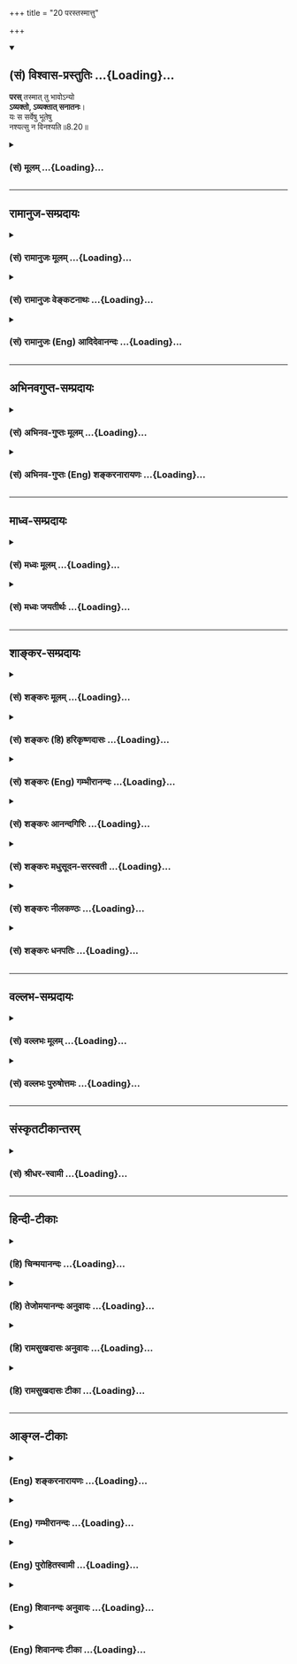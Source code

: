 +++
title = "20 परस्तस्मात्तु"

+++
<div class="js_include" newlevelforh1="2" title="(सं) विश्वास-प्रस्तुतिः" unfilled url="/mahAbhAratam/vyAsaH/shlokashaH/06-bhIShma-parva/03-bhagavad-gItA-parva/saMskRtam/vishvAsa-prastutiH/08_axara-para-brahma-yo/20_parastasmAttu.md">
<details open><summary><h2>(सं) विश्वास-प्रस्तुतिः ...{Loading}...</h2></summary>

**परस्** तस्मात् तु भावोऽन्यो  
**ऽव्यक्तो, ऽव्यक्तात् सनातनः**।  
यः स सर्वेषु भूतेषु  
नश्यत्सु न विनश्यति॥8.20॥
</details>
</div>
<div class="js_include collapsed" newlevelforh1="3" title="(सं) मूलम्" unfilled url="/mahAbhAratam/vyAsaH/shlokashaH/06-bhIShma-parva/03-bhagavad-gItA-parva/saMskRtam/mUlam/08_axara-para-brahma-yo/20_parastasmAttu.md">
<details><summary><h3>(सं) मूलम् ...{Loading}...</h3></summary>

परस्तस्मात्तु भावोऽन्योऽव्यक्तोऽव्यक्तात्सनातनः।  
यः स सर्वेषु भूतेषु नश्यत्सु न विनश्यति।।8.20।।
</details>
</div>


_________________
## रामानुज-सम्प्रदायः
<div class="js_include collapsed" newlevelforh1="3" title="(सं) रामानुजः मूलम्" unfilled url="/mahAbhAratam/vyAsaH/shlokashaH/06-bhIShma-parva/03-bhagavad-gItA-parva/saMskRtam/rAmAnujaH/mUlam/08_axara-para-brahma-yo/20_parastasmAttu.md">
<details><summary><h3>(सं) रामानुजः मूलम् ...{Loading}...</h3></summary>

।।8.20।।**तस्माद् अव्यक्ताद्** अचेतनप्रकृतिरूपात् पुरुषार्थतया **पर**
उत्कृष्टो **भावः अन्यो** ज्ञानैकाकारतया तस्माद् विसजातीयः **अव्यक्तः**
केनचित् प्रमाणेन न व्यज्यत इति अव्यक्तः स्वसंवेद्यसाधारणाकार इत्यर्थः।
**सनातनः** उत्पत्तिविनाशानर्हतया नित्यः। **यः सर्वेषु** वियदादिषु
**भूतेषु** सकारणेषु सकार्येषु **विनश्यत्सु** तत्र तत्र स्थितो अपि **न
विनश्यति।**

</details>
</div>
<div class="js_include collapsed" newlevelforh1="3" title="(सं) रामानुजः वेङ्कटनाथः" unfilled url="/mahAbhAratam/vyAsaH/shlokashaH/06-bhIShma-parva/03-bhagavad-gItA-parva/saMskRtam/rAmAnujaH/venkaTanAthaH/08_axara-para-brahma-yo/20_parastasmAttu.md">
<details><summary><h3>(सं) रामानुजः वेङ्कटनाथः ...{Loading}...</h3></summary>

  
  
।।8.20।। परः इत्यादिश्लोकद्वयस्यार्थमाह -- अथेति। अयमभिप्रायः -- भगवन्तं
प्राप्तानां पुनरावृत्तिः प्रागेवोक्ता अव्यक्तात्परत्वेन
निर्दिष्टोऽक्षरश्च जीव एव भवितुमर्हतिअपरेयमितस्त्वन्याम् \[7।5\]
इत्यादिप्रत्यभिज्ञानात् वक्तव्या च कैवल्यार्थिनामवरोहाभावादपुनरावृत्तिः।
अत एव तत्परमेवेदं श्लोकद्वयम् -- इति। अव्यक्तस्यैव पूर्वप्रकृतत्वात्
अत्रापिअव्यक्तात् इत्येव परभेदः। तस्य चापेक्षया
परशब्दान्यशब्दाभ्यामप्यन्वयः। तत्र च
पौनरुक्त्यव्युदासायोत्कृष्टत्वाभिधानमुखेन पुरुषार्थरूपत्वपरः परशब्दः। तत
एव च स्वरूपभेदस्य सिद्धत्वादन्यशब्दः प्रकारान्यत्वपरः। अतः स च
प्रकारभेदश्चेतनत्वरूप एव प्रमाणसिद्ध इत्यभिप्रायेणाह -- तस्मादिति।
भावशब्दोऽत्र पदार्थमात्रवाची। व्यक्तः इति पदच्छेदो न युक्तःअव्यक्तोऽक्षरः
इत्यत्रैवाभिधानात् दुर्ग्रहे च जीवे
व्यक्तशब्दप्रयोगानुपपत्तेरित्यभिप्रायेणाह -- केनचिदिति। ननु
जीवस्याव्यक्तत्वमयुक्तं प्रत्यक्षानुमानागमैर्यथासम्भवं तद्व्यक्तेः
अन्यथा खपुष्पत्वप्रसङ्गादित्यत्राह -- स्वसंवेद्येति। प्रमाणान्तराणि हि
साधारण्येन तत्प्रतिपादकानीति भावः। नित्यत्वे
द्वितीयाध्यायोक्तहेतुस्मरणंउत्पत्तिविनाशानर्हतयेति। भूतशब्दोऽत्र
महाभूतपरः तद्विनाशेऽप्यात्मस्थितवचनेन नित्यत्वस्यानायासादलभात्। तत्र
सर्वशब्दाभिप्रायवशादेव सकारणत्वं सकार्यत्वं च
सिद्धमित्यभिप्रायेणाहवियदादिष्विति। प्रसक्तो हि नाशो जीवे निषेध्यः
प्रसङ्गश्चात्र नश्यत्पदार्थानुप्रवेशवशात् यथा तिलेषु दह्यमानेषु
तदनुप्रविष्टं तैलमपि दह्यते ततश्च सर्वेषु भूतेषु नश्यत्स्वित्यस्यैव
सामर्थ्यलब्धमुक्तंतत्र तत्र स्थितोऽपीतियः स सर्वेषु \[  
  
मम इति सम्बन्धमात्रविधानस्य प्रागेव सिद्धेः स्थानस्य च
स्थानिसापेक्षत्वनियमात् य आत्मनि तिष्ठन् \[श.प.ब्रा.14।6।5।30\]
इत्याद्युक्तमधिष्ठेयं स्थानपर्यायं धामशब्देन
विवक्षितमित्याहनियमनस्थानमिति। अत्र किमपरं नियमनस्थानं यद्व्यवच्छेदाय
परमशब्दः इत्यत्राहअचेतनेति। अत्र परमधामत्वव्यपदेशात्परिशुद्धात्मविषयत्वं
सिद्धम् ततश्चाशुद्धो जीवोऽप्यपर एव विवक्षित इत्याहतत्संसृष्टेति। यदि
मुक्तोऽपि परमात्मपरतन्त्रः तर्हि स्वतन्त्रेण परमात्मना पुनरपि संसारगर्ते
प्रक्षिप्येतेत्यत्राहतच्चेति। अयं भावः -- अविद्यादिर्हि संसारकारणम् न तु
पारतन्त्र्यं अविद्यादेश्च प्रक्षयादीश्वरकारुण्यादीनां च स्वाभाविकत्वान्न
मुक्तस्य संसारगन्ध इत्यर्थः। यद्वा न केवलं भगवत्प्राप्तिरेव
अपुनरावृत्तिरूपा किन्तु परिशुद्धजीवप्राप्तिरपि अवरोहणाभावात्तथेति
भावः। नियमनस्थानं इत्यस्याश्रितविशेषणोपादानारुचेराहअथ वेति। अस्तु
धामशब्दस्तेजःपयार्यः प्रकाशवाची तस्य कथमत्रान्वयः इत्यत्राहप्रकाशश्चेति।
विशेषणफलितं दर्शयति -- प्रकृतिसंसृष्टादिति। प्रकाशपक्षे -- तत् परमं धाम
मम -- मच्छेषभूतम् -- इति वाक्यार्थः। यद्यपिअपरेयम् \[7।5\] इत्यादिना
प्रागेव स्वशेषत्वमुक्तम् तथापि समष्टिचेतनमात्रविषयत्वं तत्र प्रतीयते इह
तु मुक्तस्यापि स्वशेषत्वमुच्यत इत्यपौनरुक्त्यम्।

</details>
</div>
<div class="js_include collapsed" newlevelforh1="3" title="(सं) रामानुजः (Eng) आदिदेवानन्दः" unfilled url="/mahAbhAratam/vyAsaH/shlokashaH/06-bhIShma-parva/03-bhagavad-gItA-parva/saMskRtam/rAmAnujaH/english/AdidevAnandaH/08_axara-para-brahma-yo/20_parastasmAttu.md">
<details><summary><h3>(सं) रामानुजः (Eng) आदिदेवानन्दः ...{Loading}...</h3></summary>

8.20 - 8.21 Superior, as an object of human end, to this unmanifest
(Avyakta), which is inanimate Prakrti, there is another state of being,
of a kind different from this, but also called Avyakta. It has only knowledge-form and is also unmanifest. It is the self, Atman. It is unmanifest because It cannot be apprehended by any means of knowledge
(Pramanas). The meaning is that Its nature is unie and that It can be known only to Itself. That is, It can be understood only vaguely in the ordinary ways of knowing. It is eternal, namely, ever-enduring, because It is not subject to origination and annihilation. In texts like 'For those who meditate on the imperishable, undefinable, the unmanifest'
(12.3) and 'The imperishable is called the unchanging' (15.16) - that being the self. It has been called the unmanifest (Avyakta) and imperishable (Aksara); when all material elements like ether, etc., with their causes and effects are annihilated, the self is not annihilated in spite of It being found alone with all the elements. \[The elements are what constitute the bodies of beings.\] The knowers of the Vedas declare It as the highest end. The meaning is that the imperishable entity which has been denoted by the term 'highest goal' in the passage, 'Whosoever abandons the body and departs (in the manner described) reaches the highest state (Dhama)' (8.13), is the self (Atman) abiding in Its essential nature free from the contact with the Prakrti. This self,
which abides thus in Its essential nature, by attaining which It does not return, - this is My 'highest abode,' i.e., is the highest object of My control. The inanimate Prakrti is one object of My control. The animate Prakrti associated with this inanimate Prakrti is the second object of My control. The pristine nature of the freed self, free from contact with inanimate matter, is the highest object of My rule. Such is the meaning. This state is also one of non-return to Samsara. Or the term 'dhama' may signify 'luminosity'. And luminosity connotes knowledge. The essential nature of the freed self is boundless knowledge, or supreme light, which stands in contrast to the shrunken knowledge of the self, when involved in Prakrti. \[The description given above is that of Kaivalya, the state of self-luminous existence as the pure self\]. Sri Krsna now teaches that the object of attainment for the Jnanin, is totally different from this:

</details>
</div>


_________________
## अभिनवगुप्त-सम्प्रदायः
<div class="js_include collapsed" newlevelforh1="3" title="(सं) अभिनव-गुप्तः मूलम्" unfilled url="/mahAbhAratam/vyAsaH/shlokashaH/06-bhIShma-parva/03-bhagavad-gItA-parva/saMskRtam/abhinava-guptaH/mUlam/08_axara-para-brahma-yo/20_parastasmAttu.md">
<details><summary><h3>(सं) अभिनव-गुप्तः मूलम् ...{Loading}...</h3></summary>

।।8.20 -- 8.22।। सर्वतो लोकेभ्यः पुनरावत्तिः न तु मां परमेश्वरं +++(S K omit
परमेश्वरम्)+++ प्राप्य इति स्फुटयति -- पर इत्यादि प्रतिष्ठितमित्यन्तम्।
उक्तप्रकारं कालसंकलनाविवर्जितं तु वासुदेवतत्त्वम्। व्यक्तम् सर्वानुगतम्
तत्त्वेऽपि अव्यक्तम् दुष्प्रापत्वात्। तच्च भक्तिलभ्यमित्यावेदितं प्राक्।
तत्रस्थं च एतद्विश्वं यत्खलु अविनाशिरूपं ( स्वरूपम्) सदा तथाभूतम्। तत्र
कः पुनःशब्दस्य आवृत्तिशब्दस्य चार्थः स हि मध्ये तत्स्वभावविच्छेदापेक्षः।
न च सदातनविश्वोत्तीर्णविश्वाव्यतिरिक्त -- विश्वप्रतिष्ठात्मक +++(SNK n विश्वनिष्ठात्मक -- )+++ परबोधस्वातन्त्र्यस्वभावस्य श्रीपरमेश्वरस्य
तद्भावप्राप्तिः +++(N -- प्राप्तस्य)+++ \[ संभवति \] येन स्वभावविच्छेदः कोऽपि
कदाप्यस्ति \[इति कल्प्येत\]। अतो युक्तमुक्ततम् मामुपेत्य तु +++(VIII 16)+++
इति।

</details>
</div>
<div class="js_include collapsed" newlevelforh1="3" title="(सं) अभिनव-गुप्तः (Eng) शङ्करनारायणः" unfilled url="/mahAbhAratam/vyAsaH/shlokashaH/06-bhIShma-parva/03-bhagavad-gItA-parva/saMskRtam/abhinava-guptaH/english/shankaranArAyaNaH/08_axara-para-brahma-yo/20_parastasmAttu.md">
<details><summary><h3>(सं) अभिनव-गुप्तः (Eng) शङ्करनारायणः ...{Loading}...</h3></summary>

8.20 See Comment under 8.22

</details>
</div>


_________________
## माध्व-सम्प्रदायः
<div class="js_include collapsed" newlevelforh1="3" title="(सं) मध्वः मूलम्" unfilled url="/mahAbhAratam/vyAsaH/shlokashaH/06-bhIShma-parva/03-bhagavad-gItA-parva/saMskRtam/madhvaH/mUlam/08_axara-para-brahma-yo/20_parastasmAttu.md">
<details><summary><h3>(सं) मध्वः मूलम् ...{Loading}...</h3></summary>

।।8.20 -- 8.21।। अव्यक्तो भगवान्यं प्राप्य न निवर्तन्ते इतिमामुपेत्य
\[8।15\] इत्यस्य परामर्शात्। अव्यक्तं परमं विष्णुं इति प्रयोगाच्च गारुडे।
धाम स्वरूपं तेजस्स्वरूपंतेजस्स्वरूपं च गृहं प्राज्ञैर्धामेति गीयते
इत्यभिधानात्।

</details>
</div>
<div class="js_include collapsed" newlevelforh1="3" title="(सं) मध्वः जयतीर्थः" unfilled url="/mahAbhAratam/vyAsaH/shlokashaH/06-bhIShma-parva/03-bhagavad-gItA-parva/saMskRtam/madhvaH/jayatIrthaH/08_axara-para-brahma-yo/20_parastasmAttu.md">
<details><summary><h3>(सं) मध्वः जयतीर्थः ...{Loading}...</h3></summary>

।।8.20 -- 8.21।। इदानीमव्यक्ताख्यात्मेति यदुक्तं तत्साधयितुमाह --
**अव्यक्त** इति। मामुपेत्य \[8।1516\] इत्युक्तार्थस्ययं प्राप्य न
निवर्तन्ते इत्यव्यक्तविषयतया परामर्शात्। न केवलमव्यक्तशब्दो युक्तिबलात्
भगवति नीयते। किन्तु वाचकस्य तस्येत्याह -- **अव्यक्तमि**ति। कथं तर्हि
भगवता व्यक्तस्य स्वस्थानत्वमुच्यते इत्यत आह -- **धामे**ति।

</details>
</div>


_________________
## शाङ्कर-सम्प्रदायः
<div class="js_include collapsed" newlevelforh1="3" title="(सं) शङ्करः मूलम्" unfilled url="/mahAbhAratam/vyAsaH/shlokashaH/06-bhIShma-parva/03-bhagavad-gItA-parva/saMskRtam/shankaraH/mUlam/08_axara-para-brahma-yo/20_parastasmAttu.md">
<details><summary><h3>(सं) शङ्करः मूलम् ...{Loading}...</h3></summary>

।।8.20।। --,**परः** व्यतिरिक्तः भिन्नः कुतः **तस्मात्** पूर्वोक्तात्।
**तु**शब्दः अक्षरस्य विवक्षितस्य अव्यक्तात् वैलक्षण्यविशेषणार्थः।
**भावः** अक्षराख्यं परं ब्रह्म। व्यतिरिक्तत्वे सत्यपि
सालक्षण्यप्रसङ्गोऽस्तीति तद्विनिवृत्त्यर्थम् आह -- **अन्यः** इति। अन्यः
विलक्षणः। ,स च **अव्यक्तः** अनिन्द्रियगोचरः। परस्तस्मात् इत्युक्तम्
कस्मात् पुनः परः पूर्वोक्तात् भूतग्रामबीजभूतात् अविद्यालक्षणात्
**अव्यक्तात्।** अन्यः विलक्षणः भावः इत्यभिप्रायः। **सनातनः** चिरन्तनः
**यः सः** भावः **सर्वेषु भूतेषु** ब्रह्मादिषु **नश्यत्सु न विनश्यति**।।

</details>
</div>
<div class="js_include collapsed" newlevelforh1="3" title="(सं) शङ्करः (हि) हरिकृष्णदासः" unfilled url="/mahAbhAratam/vyAsaH/shlokashaH/06-bhIShma-parva/03-bhagavad-gItA-parva/saMskRtam/shankaraH/hindI/harikRShNadAsaH/08_axara-para-brahma-yo/20_parastasmAttu.md">
<details><summary><h3>(सं) शङ्करः (हि) हरिकृष्णदासः ...{Loading}...</h3></summary>

।।8.20।। जिस अक्षरका पहले प्रतिपादन किया था उसकी प्राप्तिका उपाय
ओमित्येकाक्षरं ब्रह्म इत्यादि कथनसे बतला दिया। अब उसी अक्षरके स्वरूपका
निर्देश करनेकी इच्छासे यह बतलाया जाता है कि इस योगमार्गद्वारा अमुक वस्तु
मिलती है --, तु शब्द यहाँ आगे वर्णन किये जानेवाले अक्षरकी उस पूर्वोक्त
अव्यक्तसे विलक्षणता दिखलानेके लिये है। ( वह अव्यक्त ) भाव यानी अक्षरनामक
परब्रह्म परमात्मा अत्यन्त भिन्न है। किससे उस पहले कहे हुए अव्यक्त से।
भिन्न होनेपर भी किसी प्रकार समानता हो सकती है इस शंकाकी निवृत्तिके लिये
कहते हैं कि वह इन्द्रियोंसे प्रत्यक्ष न होनेवाला अव्यक्तभाव अन्य --
दूसरा है अर्थात् सर्वथा विलक्षण है। उससे पर है ऐसा कहा सो किससे पर है वह
उस पूर्वोक्त भूतसमुदायके बीजभूत अविद्यारूप अव्यक्तसे परे है। ऐसा जो
सनातन भाव अर्थात् सदासे होनेवाला भाव है वह ब्रह्मादि समस्त प्राणियोंका
नाश होनेपर भी नष्ट नहीं होता।

</details>
</div>
<div class="js_include collapsed" newlevelforh1="3" title="(सं) शङ्करः (Eng) गम्भीरानन्दः" unfilled url="/mahAbhAratam/vyAsaH/shlokashaH/06-bhIShma-parva/03-bhagavad-gItA-parva/saMskRtam/shankaraH/english/gambhIrAnandaH/08_axara-para-brahma-yo/20_parastasmAttu.md">
<details><summary><h3>(सं) शङ्करः (Eng) गम्भीरानन्दः ...{Loading}...</h3></summary>

8.20 He is parah, distinct, different;-From what;-tasmat, from that
aforesaid (Unmanifested). The word tu, but, is meant for showing the
distinction of the Immutable that is going to be spoken of from the
Unmanifested. He is bhavah, the Reality, the supreme Brahman called the
Immutable. Even though different, there is the possibility of
similarlity of characteristics. Hence, for obviating this the Lord says:
anyah, the other, of a different characteristic, and He is the Immutable
which is beyond the range of the organs. It has been said that He is
distinct from that. From what, again is He distinct; Avyaktat, from the
Unmaifested spoken of earlier, which is the seed of the multitude of
beings, and which is characterized as ignorance (avidya) \[Ast. adds,
'anyah vilaksanah, bhavah ityabhiprayah: The meaning is that the Reality
is different and distinct (form that Unmanifested).-Tr.\] He is
sanatnah, eternal. Bhavah, the Reality; yah sah, who is such; na, does
not; vinasyati, get destroyed; when sarvesu bhutesu, all beings,
beginning from Brahma; nasyatsu, get destroyed.

</details>
</div>
<div class="js_include collapsed" newlevelforh1="3" title="(सं) शङ्करः आनन्दगिरिः" unfilled url="/mahAbhAratam/vyAsaH/shlokashaH/06-bhIShma-parva/03-bhagavad-gItA-parva/saMskRtam/shankaraH/AnandagiriH/08_axara-para-brahma-yo/20_parastasmAttu.md">
<details><summary><h3>(सं) शङ्करः आनन्दगिरिः ...{Loading}...</h3></summary>

।।8.20।। अक्षरं ब्रह्म परममित्युपक्रम्य तदनुपयुक्तं
किमिदमन्यदुक्तमित्याशङ्क्य वृत्तमनूद्यानन्तरग्रन्थसंगतिमाह --
**यदुपन्यस्तमिति।** अक्षरस्वरूपे निर्दिदिक्षिते
तस्मिन्पूर्वोक्तयोगमार्गस्य कथमुपयोगः स्यादित्याशङ्क्य
तत्प्राप्त्युपायत्वेनेत्याह -- **अनेनेति।** गन्तव्यमिति
योगमार्गोक्तिरुपयुक्तेति शेषः। पूर्वोक्तादव्यक्तादिति संबन्धः। परशब्दस्य
व्यतिरिक्तविषयत्वे तुशब्देन वैलक्षण्यमुक्त्वा
पुनरन्यशब्दप्रयोगात्पौनरुक्त्यमित्याशङ्क्याह -- **व्यतिरिक्तत्व इति।**
तुना द्योतितं वैलक्षण्यमन्यशब्देन प्रकटितम्। यतो भिन्नेष्वपि भावभेदेषु
सालक्षण्यमालक्ष्यते ततश्चाव्यक्ताद्भिन्नत्वेऽपि ब्रह्मणस्तेन
सादृश्यमाशङ्कते तन्निवृत्त्यर्थमन्यपदमित्यर्थः। यद्वा परशब्दस्य
प्रकृष्टवाचिनो भावविशेषणार्थत्वे पुनरुक्तिशङ्कैव नास्तीति द्रष्टव्यम्।
अनादिभावस्याक्षरस्याविनाशित्वमर्थसिद्धं समर्थयते -- **यः स भाव इति।**
सर्वं हि विनश्यद्विकारजातं पुरुषान्तं विनश्यति स तु
विनाशहेत्वभावान्न,विन(नं)ष्टुमर्हतीत्यर्थः।

</details>
</div>
<div class="js_include collapsed" newlevelforh1="3" title="(सं) शङ्करः मधुसूदन-सरस्वती" unfilled url="/mahAbhAratam/vyAsaH/shlokashaH/06-bhIShma-parva/03-bhagavad-gItA-parva/saMskRtam/shankaraH/madhusUdana-sarasvatI/08_axara-para-brahma-yo/20_parastasmAttu.md">
<details><summary><h3>(सं) शङ्करः मधुसूदन-सरस्वती ...{Loading}...</h3></summary>

।।8.20।। एवमवशानामुत्पत्तिविनाशप्रदर्शनेनआब्रह्मभुवनाल्लोकाः पुनरावर्तिनः
इत्येतद्व्याख्यातं अधुनामामुपेत्य पुनर्जन्म न विद्यते इत्येतद्व्यांचष्टे
द्वाभ्याम् --
तस्माच्चराचरस्थूलप्रपञ्चकारणभूताद्धिरण्यगर्भाख्यादव्यक्तात्परो
व्यतिरिक्तः श्रेष्ठो वा,तस्यापि कारणभूतः। व्यतिरेकेऽपि सालक्षण्यं
स्यादिति नेत्याह -- अन्योऽत्यन्तविलक्षणः। न तस्य प्रतिमा अस्ति इति
श्रुतेः। अव्यक्तो रूपादिहीनतया चक्षुराद्यगोचरो भावः कल्पितेषु सर्वेषु
कार्येषु सद्रूपेणानुगतः। अतएव सनातनो नित्यः। तुशब्दो
हेयादनित्यादव्यक्तादुपादेयत्वं नित्यस्याव्यक्तस्य वैलक्षण्यं सूचयति।
एतादृशो यो भावः हिरण्यगर्भ इव सर्वेषु भूतेषु नश्यत्स्वपि न विनश्यति
उत्पद्यमानेष्वपि नोत्पद्यत इत्यर्थः। हिरण्यगर्भस्य तु कार्यस्य
भूताभिमानित्वात्तदुत्पत्तिविनाशाभ्यां युक्तावेवोत्पत्तिविनाशौ नतु
तदनभिमानिनोऽकार्यस्य परमेश्वरस्येति भावः।

</details>
</div>
<div class="js_include collapsed" newlevelforh1="3" title="(सं) शङ्करः नीलकण्ठः" unfilled url="/mahAbhAratam/vyAsaH/shlokashaH/06-bhIShma-parva/03-bhagavad-gItA-parva/saMskRtam/shankaraH/nIlakaNThaH/08_axara-para-brahma-yo/20_parastasmAttu.md">
<details><summary><h3>(सं) शङ्करः नीलकण्ठः ...{Loading}...</h3></summary>

।।8.20।। एवं ब्रह्मभुवनान्तानामावृत्तिं व्याख्याय
यत्प्राप्तानामावृत्तिर्नास्ति तदक्षरं परमं ब्रह्मेत्युपक्रान्तं वस्तु
लक्षयति -- **परस्तस्मादिति** त्रिभिः। पर इति।
तस्मादव्यक्ताद्भूतग्रामबीजभूतादविद्यालक्षणादनृतात् अन्योऽत्यन्तविलक्षणो
भावः सत्ता। तुशब्दात्पराभिमतं सत्तासामान्यं वारयति। तस्य सामान्यादिभ्यो
व्यावृत्तत्वात्। अस्य च सर्वानुगतत्वात्। सनातनो नित्यैकरूपः। उपाधिमान्
हि उपाधिविक्रियया नित्यं विक्रियत इव भाति। अयं त्वनुपाधित्वान्नित्यैकरूप
एव यः स भावः सर्वेषु भूतेषु वियदादिषु नश्यत्सु न विनश्यति
केवलसत्तारूपत्वात्। एतेन तस्य कालत्रयाबाध्यत्वं नित्यत्वं चोक्तम्।

</details>
</div>
<div class="js_include collapsed" newlevelforh1="3" title="(सं) शङ्करः धनपतिः" unfilled url="/mahAbhAratam/vyAsaH/shlokashaH/06-bhIShma-parva/03-bhagavad-gItA-parva/saMskRtam/shankaraH/dhanapatiH/08_axara-para-brahma-yo/20_parastasmAttu.md">
<details><summary><h3>(सं) शङ्करः धनपतिः ...{Loading}...</h3></summary>

।।8.20।। अक्षरं ब्रह्म परममित्युपक्रम्योमित्येकाक्षरं ब्रह्मेत्यादिना
तत्प्राप्त्युपाय उपदिष्टः अथेदानीमक्षरस्य प्राप्यस्य स्वरुपमाह -- पर
इत्यादिना। तस्मात्त्वव्यक्ताद्भूतग्रामबीजभूताविद्यालक्षणात्परो
व्यक्तिरिक्तो भिन्नः। अव्यक्तात् हिरण्यगर्भादिति वा। अस्मिन्पक्षेमहतः
परमव्यक्तमव्यक्तात्पुरुषः परः। पुरुषान्न परं किंचित्सा काष्ठा सा परा
गतिः इति श्रुत्या हरिण्यगर्भान्महानात्मेत्यनेन
प्रतिपादितात्पत्वमव्यक्तशब्दप्रतिपादिताया मूलप्रकृतेरुक्तं
तदनुरोधेनात्रापि हिरण्यगर्भात्परस्य मूलप्रकृतिबोधकस्याव्यक्तशब्दस्य
ग्रहणः प्राप्तोतीति। इमं पक्षं विहायाचार्यैरव्यक्तात्पुरुषः परः इति
श्रुतिरनुसृता। तुशब्दः
संसारबीजभूतान्मूलप्रकृतिशब्दावाच्यादव्यक्तान्मोक्षाख्यस्य
सकलप्रपञ्चशून्यस्य परमानन्दैकघनस्य परमात्मनोऽव्यक्तस्याक्षरस्य
वैलक्षण्यद्योतनार्थः। भावः सत्तास्वरुपः अक्षराख्यं परं ब्रह्म। स्वरूपो
व्यतिरिक्तत्वेऽपि लक्षणैक्यव्यावृत्त्यर्थं तुना द्योतितमर्थं
तद्वाचकेनाप्याहान्य इति। विलक्षण इत्यर्थः। यद्वा परशब्दस्य
प्रकृष्टवाचिनो भावे विशेषणार्थत्वेन पुनरुक्तिशंङ्कैव नास्तीत्येके।
आचार्यैस्तु निकृष्टात्प्रकृष्टस्य
विलक्षणत्वव्यतिरिक्तत्वध्रौव्याक्तुशब्दयोरुभयोरपि वैयथर्यमभिप्रेत्य
सुगमत्वाद्वायं पक्षस्त्यक्तः। वैलक्षण्यं स्फुटयति। सनातनः चिरंतनः यः
सर्वेषु भूतेषु हिरण्यगरभादिषु विनयश्यत्सु न विनश्यति स भावः
परमात्मेत्यर्थः। तथाच सनातन्तवे सति अनश्वरत्वं परमात्मलक्षणं नाव्यक्त
इति भावः।

</details>
</div>


_________________
## वल्लभ-सम्प्रदायः
<div class="js_include collapsed" newlevelforh1="3" title="(सं) वल्लभः मूलम्" unfilled url="/mahAbhAratam/vyAsaH/shlokashaH/06-bhIShma-parva/03-bhagavad-gItA-parva/saMskRtam/vallabhaH/mUlam/08_axara-para-brahma-yo/20_parastasmAttu.md">
<details><summary><h3>(सं) वल्लभः मूलम् ...{Loading}...</h3></summary>

।।8.20।। व्यक्तिसम्बन्धाद्व्यक्तसंज्ञको जीव आब्रह्मपर्यन्त उक्तः।
तस्मात्क्षरादन्योऽव्यक्तः व्यक्तिरहितः परो गुणातीतश्च सनानतः
व्यक्तिमत्सु सर्वेषु नश्यत्सु न नश्यति अनुच्छित्तिधर्मत्वात्।

</details>
</div>
<div class="js_include collapsed" newlevelforh1="3" title="(सं) वल्लभः पुरुषोत्तमः" unfilled url="/mahAbhAratam/vyAsaH/shlokashaH/06-bhIShma-parva/03-bhagavad-gItA-parva/saMskRtam/vallabhaH/puruShottamaH/08_axara-para-brahma-yo/20_parastasmAttu.md">
<details><summary><h3>(सं) वल्लभः पुरुषोत्तमः ...{Loading}...</h3></summary>

  
  
।।8.20।। एवं तेषां पुनरुद्गममुक्त्वा स्वप्राप्तौ तदभावाय
स्वस्थानस्वरूपमाह -- परस्तस्मादिति। तुशब्देन पूर्वस्य परत्वं
व्यावर्त्तयति तस्मात्पूर्वोत्पत्तिकारणात्मकादन्यो भावः अव्यक्तः तस्यापि
मूलभूत इत्यर्थः। अव्यक्तात्सनातनः अनादिसिद्धः परः सर्वोत्तम इत्यर्थः।
तत्स्वरूपमाह -- यः सर्वेषु भूतेषु नश्यत्सु सत्सु न विनश्यति न
विकारमाप्नोतीत्यर्थः।  
  

</details>
</div>


_________________
## संस्कृतटीकान्तरम्
<div class="js_include collapsed" newlevelforh1="3" title="(सं) श्रीधर-स्वामी" unfilled url="/mahAbhAratam/vyAsaH/shlokashaH/06-bhIShma-parva/03-bhagavad-gItA-parva/saMskRtam/shrIdhara-svAmI/08_axara-para-brahma-yo/20_parastasmAttu.md">
<details><summary><h3>(सं) श्रीधर-स्वामी ...{Loading}...</h3></summary>

।।8.20।। लोकानामनित्यत्वं प्रपञ्चय परमेश्वरस्वरूपस्य नित्यत्वं
प्रपञ्चयति **-- पर इति द्वाभ्याम्।** तस्माच्चराचरकारणभूतादव्यक्तात्परः
तस्यापि कारणभूतो योऽन्यस्तद्विलक्षणोऽव्यक्तश्चक्षुराद्यगोचरो भावः
सनातनोऽनादिः स तु सर्वेषु कार्यकारणलक्षणेषु भूतेषु नश्यत्स्वपि न
विनश्यति।

</details>
</div>


_________________
## हिन्दी-टीकाः
<div class="js_include collapsed" newlevelforh1="3" title="(हि) चिन्मयानन्दः" unfilled url="/mahAbhAratam/vyAsaH/shlokashaH/06-bhIShma-parva/03-bhagavad-gItA-parva/hindI/chinmayAnandaH/08_axara-para-brahma-yo/20_parastasmAttu.md">
<details><summary><h3>(हि) चिन्मयानन्दः ...{Loading}...</h3></summary>

।।8.20।। विद्यालय की कक्षा में एक श्यामपट लगा होता है जिसका उपयोग एक ही
दिन में अनेक अध्यापक विभिन्न विषयों को समझाने के लिए करते हैं। प्रत्येक
अध्यापक अपने पूर्व के अध्यापक द्वारा श्यामपट पर लिखे अक्षरों को मिटाकर
अपना विषय समझाता है। इस प्रकार गणित का अध्यापक अंकगणित या रेखागणित की
आकृतियाँ खींचता है तो भूगोल पढ़ाने वाले अध्यापक नक्शों को जिनमें नदी
पर्वत आदि का ज्ञान कराया जाता है। रासायन शास्त्र के शिक्षक रासायनिक
क्रियाएँ एवं सूत्र समझाते हैं और इतिहास के शिक्षक पूर्वजों की वंश
परम्पराओं का ज्ञान कराते हैं। प्रत्येक अध्यापक विभिन्न प्रकार के अंक
आकृति चिह्न आदि के द्वारा अपने ज्ञान को व्यक्त करता है। यद्यप्ा सबके
विषय आकृतियाँ भिन्नभिन्न थीं परन्तु उन सबके लिए उपयोग किया गया श्यामपट
एक ही था। इसी प्रकार इस परिवर्तनशील जगत् के लिए भी जो कि अव्यक्त का
व्यक्त रूप है एक अपरिवर्तनशील अधिष्ठान की आवश्यकता है जो सब भूतों के
नष्ट होने पर भी नष्ट नहीं होता। जब संध्याकाल में सब विद्यार्थी और शिक्षक
अपने घर चले जाते हैं तब भी वह श्यामपट अपने स्थान पर ही स्थित रहता है। यह
चैतन्य तत्त्व जो स्वयं इन्द्रिय मन और बुद्धि के द्वारा अग्राह्य होने के
कारण अव्यक्त कहलाता है इस जगत् का अधिष्ठान है जिसे भगवान् श्रीकृष्ण के
इस कथन में इंगित किया गया है परन्तु इस अव्यक्त से परे अन्य सनातन अव्यक्त
भाव है। इस प्रकार हम देखते है कि यहाँ व्यक्त सृष्टि के कारण को तथा
चैतन्य तत्त्व दोनों को ही अव्यक्त कहा गया है। परन्तु दोनों में भेद यह है
कि चैतन्य तत्त्व कभी भी व्यक्त होकर प्रमाणों का विषय नहीं बनता जबकि
सृष्टि की कारणावस्था जो अव्यक्त कहलाती है कल्प के प्रारम्भ में सूक्ष्म
तथा स्थूल रूप में व्यक्त भी होती है। अव्यक्त (वासनाएँ) व्यक्त सृष्टि की
बीजावस्था है जिसे वेदान्त में अविद्या भी कहते हैं। अविद्या या अज्ञान
स्वयं कोई वस्तु नहीं है किन्तु अज्ञान किसी विद्यमान वस्तु का ही हो सकता
है। किसी मनुष्य को अपनी पूँछ का अज्ञान नहीं हो सकता क्योंकि पूँछ अभावरूप
है। इससे एक भावरूप परमार्थ सत्य का अस्तित्व सिद्ध होता है। जैसे कक्षा
में पढ़ाये गये विषय ज्ञान के लिए श्यामपट अधिष्ठान है वैसे ही इस सृष्टि
के लिए यह चैतन्य तत्त्व आधार है। इस सत्य को नहीं जानना ही अविद्या है जो
इस परिवर्तनशील नामरूपमय सृष्टि को व्यक्त करती है। पुनः पुनः सर्ग स्थिति
और लय को प्राप्त होने वाली इस अविद्याजनित सृष्टि से परे जो तत्त्व है उसी
का संकेत यहाँ सन्ाातन अव्यय भाव इन शब्दों द्वारा किया गया है। क्या यह
अव्यक्त ही परम तत्त्व है अथवा इस सनातन अव्यय से परे श्रेष्ठ कोई भाव जीवन
का लक्ष्य बनने योग्य है

</details>
</div>
<div class="js_include collapsed" newlevelforh1="3" title="(हि) तेजोमयानन्दः अनुवादः" unfilled url="/mahAbhAratam/vyAsaH/shlokashaH/06-bhIShma-parva/03-bhagavad-gItA-parva/hindI/tejomayAnandaH/anuvAdaH/08_axara-para-brahma-yo/20_parastasmAttu.md">
<details><summary><h3>(हि) तेजोमयानन्दः अनुवादः ...{Loading}...</h3></summary>

।।8.20।। परन्तु उस अव्यक्त से परे अन्य जो सनातन अव्यक्त भाव है, वह समस्त
भूतों के नष्ट होने पर भी नष्ट नहीं होता।।

</details>
</div>
<div class="js_include collapsed" newlevelforh1="3" title="(हि) रामसुखदासः अनुवादः" unfilled url="/mahAbhAratam/vyAsaH/shlokashaH/06-bhIShma-parva/03-bhagavad-gItA-parva/hindI/rAmasukhadAsaH/anuvAdaH/08_axara-para-brahma-yo/20_parastasmAttu.md">
<details><summary><h3>(हि) रामसुखदासः अनुवादः ...{Loading}...</h3></summary>

।।8.20।। परन्तु उस अव्यक्त- (ब्रह्माजीके सूक्ष्म-शरीर-) से अन्य अनादि
सर्वश्रेष्ठ भावरूप जो अव्यक्त है, उसका सम्पूर्ण प्राणियोंके नष्ट होनेपर
भी नाश नहीं होता।

</details>
</div>
<div class="js_include collapsed" newlevelforh1="3" title="(हि) रामसुखदासः टीका" unfilled url="/mahAbhAratam/vyAsaH/shlokashaH/06-bhIShma-parva/03-bhagavad-gItA-parva/hindI/rAmasukhadAsaH/TIkA/08_axara-para-brahma-yo/20_parastasmAttu.md">
<details><summary><h3>(हि) रामसुखदासः टीका ...{Loading}...</h3></summary>

।।8.20।।***व्याख्या--'*परस्तस्मात्तु
भावोऽन्योऽव्यक्तोऽव्यक्तात्सनातनः'--** सोलहवेंसे उन्नीसवें श्लोकतक
ब्रह्मलोक तथा उससे नीचेके लोकोंको पुनरावर्ती कहा गया है। परन्तु
परमात्मतत्त्व उनसे अत्यन्त विलक्षण है, -- यह बतानेके लिये यहाँ **'तु'**
पद दिया गया है। यहाँ **'अव्यक्तात्'** पद ब्रह्माजीके सूक्ष्मशरीरका ही
वाचक है। कारण कि इससे पहले अठारहवें-उन्नीसवें श्लोकोंमें सर्गके आदिमें
ब्रह्माजीके सूक्ष्मशरीरसे प्राणियोंके पैदा होनेकी और प्रलयमें
ब्रह्माजीके सूक्ष्मशरीरमें प्राणियोंके लीन होनेकी बात कही गयी है। इस
श्लोकमें आया **'तस्मात्'** पद भी ब्रह्माजीके उस सूक्ष्मशरीरका द्योतन
करता है। ऐसा होनेपर भी यहाँ ब्रह्माजीके सूक्ष्मशरीर-(समष्टि मन, बुद्धि
और अहंकार-) से भी पर अर्थात् अत्यन्त विलक्षण जो भावरूप अव्यक्त कहा गया
है, वह ब्रह्माजीके सूक्ष्म-शरीरके साथ-साथ ब्रह्माजीके कारण-शरीर- (मूल
प्रकृति-) से भी अत्यन्त विलक्षण है। ब्रह्माजीके सूक्ष्मशरीरसे पर दो
तत्त्व हैं--मूल प्रकृति और परमात्मा। यहाँ प्रसङ्ग मूल प्रकृतिका नहीं है,
प्रत्युत परमात्माका है। अतः इस श्लोकमें परमात्माको ही पर और श्रेष्ठ कहा
गया है, जो सम्पूर्ण प्राणियोंके नष्ट होनेपर भी नष्ट नहीं होता। आगेके
श्लोकमें भी **'अव्यक्तोऽक्षर'** आदि पदोंसे उस परमात्माका ही वर्णन आया
है।  
  
गीतामें प्राणियोंके अप्रकट होनेको अव्यक्त कहा गया है--**'अव्यक्तादीनि
भूतानि'** (2। 28); ब्रह्माजीके सूक्ष्मशरीरको भी अव्यक्त कहा गया है (8।
18) प्रकृतिको भी अव्यक्त कहा गया है --**'अव्यक्तमेव च'** (13। 5) आदि। उन
सबसे परमात्माका स्वरूप विलक्षण, श्रेष्ठ है, चाहे वह स्वरूप व्यक्त हो,
चाहे अव्यक्त हो। वह भावरूप है अर्थात् किसी भी कालमें उसका अभाव हुआ नहीं,
होगा नहीं और हो सकता भी नहीं। कारण कि वह सनातन है अर्थात् वह सदासे है और
सदा ही रहेगा। इसलिये वह पर अर्थात् सर्वश्रेष्ठ है। उससे श्रेष्ठ कोई हो
ही नहीं सकता और होनेकी सम्भावना भी नहीं है।

</details>
</div>


_________________
## आङ्ग्ल-टीकाः
<div class="js_include collapsed" newlevelforh1="3" title="(Eng) शङ्करनारायणः" unfilled url="/mahAbhAratam/vyAsaH/shlokashaH/06-bhIShma-parva/03-bhagavad-gItA-parva/english/shankaranArAyaNaH/08_axara-para-brahma-yo/20_parastasmAttu.md">
<details><summary><h3>(Eng) शङ्करनारायणः ...{Loading}...</h3></summary>

8.20. But there exists another Being which is beyond this, and It is both manifest and unmanifest and is etnernal. It is this Being that does not perish while all \[the other\] beings perish.

</details>
</div>
<div class="js_include collapsed" newlevelforh1="3" title="(Eng) गम्भीरानन्दः" unfilled url="/mahAbhAratam/vyAsaH/shlokashaH/06-bhIShma-parva/03-bhagavad-gItA-parva/english/gambhIrAnandaH/08_axara-para-brahma-yo/20_parastasmAttu.md">
<details><summary><h3>(Eng) गम्भीरानन्दः ...{Loading}...</h3></summary>

8.20 But distinct from that Unmanifested is the other eternal unmainfest Reality, who does not get destroyed when all beings get destroyed.

</details>
</div>
<div class="js_include collapsed" newlevelforh1="3" title="(Eng) पुरोहितस्वामी" unfilled url="/mahAbhAratam/vyAsaH/shlokashaH/06-bhIShma-parva/03-bhagavad-gItA-parva/english/purohitasvAmI/08_axara-para-brahma-yo/20_parastasmAttu.md">
<details><summary><h3>(Eng) पुरोहितस्वामी ...{Loading}...</h3></summary>

8.20 In truth, therefore, there is the Eternal Unmanifest, which is beyond and above the Unmanifest Spirit of Creation, which is never destroyed when all these being perish.

</details>
</div>
<div class="js_include collapsed" newlevelforh1="3" title="(Eng) शिवानन्दः अनुवादः" unfilled url="/mahAbhAratam/vyAsaH/shlokashaH/06-bhIShma-parva/03-bhagavad-gItA-parva/english/shivAnandaH/anuvAdaH/08_axara-para-brahma-yo/20_parastasmAttu.md">
<details><summary><h3>(Eng) शिवानन्दः अनुवादः ...{Loading}...</h3></summary>

8.20 But verily there exists, higher than this Unmanifested, another unmanifested Eternal, which is not destroyed when all beings are destroyed.

</details>
</div>
<div class="js_include collapsed" newlevelforh1="3" title="(Eng) शिवानन्दः टीका" unfilled url="/mahAbhAratam/vyAsaH/shlokashaH/06-bhIShma-parva/03-bhagavad-gItA-parva/english/shivAnandaH/TIkA/08_axara-para-brahma-yo/20_parastasmAttu.md">
<details><summary><h3>(Eng) शिवानन्दः टीका ...{Loading}...</h3></summary>

8.20 परः higher; तस्मात् than that; तु but; भावः existence; अन्यः
another; अव्यक्तः unmanifested; अव्यक्तात् than the unmanifested; सनातनः
Eternal; यः who; सः that; सर्वेषु all; भूतेषु beings; नश्यत्सु when destroyed; न not; विनश्यति is destroyed.Commentary Another unmanifested in the ancient or eternal Para Brahman Who is distinct from the Unmanifested (Avyakta or Primordial Nature); Who is of ite a different nature. It is superior to Hiranyagarbha (the Cosmic Creative Intelligence) and the Unmanifested Nature because It is their cause. It is not destroyed when all the beings from Brahma down to the ants or the blade of grass are destroyed. (Cf.XV.17)

</details>
</div>
